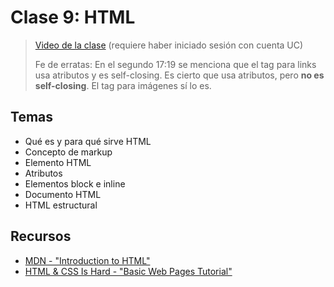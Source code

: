 # Clase 9: HTML

> [Video de la clase](https://drive.google.com/file/d/1IGg-qA8GwtAfJAJlndeFF-gvuLCfGh-4/view?usp=sharing) (requiere haber iniciado sesión con cuenta UC)
>
> Fe de erratas: En el segundo 17:19 se menciona que el tag para links usa atributos y es self-closing. Es cierto que usa atributos, pero **no es self-closing**. El tag para imágenes sí lo es.

## Temas
- Qué es y para qué sirve HTML
- Concepto de markup
- Elemento HTML
- Atributos
- Elementos block e inline
- Documento HTML
- HTML estructural

## Recursos

- [MDN - "Introduction to HTML"](https://developer.mozilla.org/en-US/docs/Learn/HTML/Introduction_to_HTML)
- [HTML & CSS Is Hard - "Basic Web Pages Tutorial"](https://www.internetingishard.com/html-and-css/basic-web-pages/)

